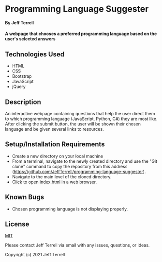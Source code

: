 # Programming Language Suggester

#### By Jeff Terrell

#### A webpage that chooses a preferred programming language based on the user's selected answers

## Technologies Used

* HTML
* CSS
* Bootstrap
* JavaScript
* jQuery

## Description

An interactive webpage containing questions that help the user direct them to which programming language (JavaScript, Python, C#) they are most like. After clicking the submit button, the user will be shown their chosen language and be given several links to resources.

## Setup/Installation Requirements

* Create a new directory on your local machine
* From a terminal, navigate to the newly created directory and use the "Git clone" command to copy the repository from this address (https://github.com/JeffTerrell/programming-language-suggester).
* Navigate to the main level of the cloned directory.
* Click to open index.html in a web browser.


## Known Bugs

* Chosen programming language is not displaying properly.

## License

[MIT](https://opensource.org/licenses/MIT)

Please contact Jeff Terrell via email with any issues, questions, or ideas.

Copyright (c) 2021 Jeff Terrell